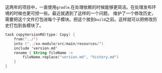 
这两年的项目中，一直使用`gradle`.在处理依赖的时候能够更简洁。在处理发布环境的时候也更可控一些。最近就遇到了这样的一个问题。
维护了一个修改历史，需要把这个文件打包进每个子模块。把这个放到`build`之前。这样就可以把修改历史打包到各模块了。


```kotlin
task copyVersionMd(type: Copy) {
    from('../')
    into ('../xx-module/src/main/resources/')
    include 'version.md'
    rename { String fileName ->
        fileName.replace("version.md", "history.md")
    }
}
```